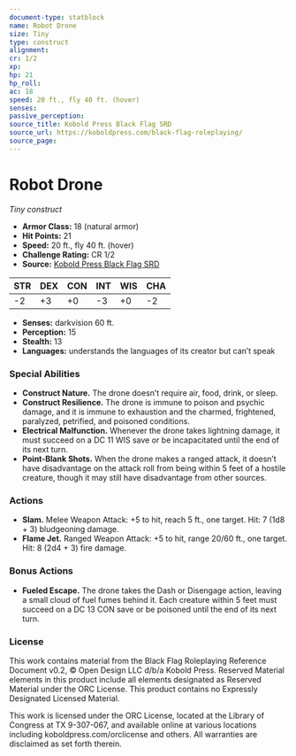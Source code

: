 ```yaml
---
document-type: statblock
name: Robot Drone
size: Tiny
type: construct
alignment: 
cr: 1/2
xp: 
hp: 21
hp_roll: 
ac: 18
speed: 20 ft., fly 40 ft. (hover)
senses: 
passive_perception: 
source_title: Kobold Press Black Flag SRD
source_url: https://koboldpress.com/black-flag-roleplaying/
source_page: 
---
```


# Robot Drone

*Tiny construct*

- **Armor Class:** 18 (natural armor)
- **Hit Points:** 21
- **Speed:** 20 ft., fly 40 ft. (hover)
- **Challenge Rating:** CR 1/2
- **Source:** [Kobold Press Black Flag SRD](https://koboldpress.com/black-flag-roleplaying/)

| STR | DEX | CON | INT | WIS | CHA |
| --- | --- | --- | --- | --- | --- |
| -2 | +3 | +0 | -3 | +0 | -2 |

- **Senses:** darkvision 60 ft.
- **Perception:** 15
- **Stealth:** 13
- **Languages:** understands the languages of its creator but can’t speak

### Special Abilities

- **Construct Nature.** The drone doesn’t require air, food, drink, or sleep.
- **Construct Resilience.** The drone is immune to poison and psychic damage, and it is immune to exhaustion and the charmed, frightened, paralyzed, petrified, and poisoned conditions.
- **Electrical Malfunction.** Whenever the drone takes lightning damage, it must succeed on a DC 11 WIS save or be incapacitated until the end of its next turn.
- **Point-Blank Shots.** When the drone makes a ranged attack, it doesn’t have disadvantage on the attack roll from being within 5 feet of a hostile creature, though it may still have disadvantage from other sources.

### Actions

- **Slam.** Melee Weapon Attack: +5 to hit, reach 5 ft., one target. Hit: 7 (1d8 + 3) bludgeoning damage.
- **Flame Jet.** Ranged Weapon Attack: +5 to hit, range 20/60 ft., one target. Hit: 8 (2d4 + 3) fire damage.

### Bonus Actions

- **Fueled Escape.** The drone takes the Dash or Disengage action, leaving a small cloud of fuel fumes behind it. Each creature within 5 feet must succeed on a DC 13 CON save or be poisoned until the end of its next turn.

### License

This work contains material from the Black Flag Roleplaying Reference Document v0.2, © Open Design LLC d/b/a Kobold Press. Reserved Material elements in this product include all elements designated as Reserved Material under the ORC License. This product contains no Expressly Designated Licensed Material.

This work is licensed under the ORC License, located at the Library of Congress at TX 9-307-067, and available online at various locations including koboldpress.com/orclicense and others. All warranties are disclaimed as set forth therein.
